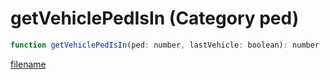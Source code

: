 # getVehiclePedIsIn (Category ped)

```js
function getVehiclePedIsIn(ped: number, lastVehicle: boolean): number
```

[filename](getVehiclePedIsIn_m.md ':include')